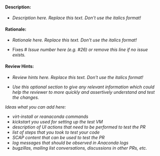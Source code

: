 #### Description:

- _Description here. Replace this text. Don't use the italics format!_

#### Rationale:

- _Rationale here. Replace this text. Don't use the italics format!_

- Fixes # _Issue number here (e.g. #26) or remove this line if no issue exists._

#### Review Hints:

- _Review hints here. Replace this text. Don't use the italics format!_

- _Use this optional section to give any relevant information which could help the reviewer to more quickly and assertively understand and test the changes._

_Ideas what you can add here:_
- _virt-install or reanaconda commands_
- _kickstart you used for setting up the test VM_
- _description of UI actions that need to be performed to test the PR_
- _list of steps that you took to test your code_
- _SCAP content that can be used to test the PR_
- _log messages that should be observed in Anaconda logs_
- _bugzillas, mailing list conversations, discussions in other PRs, etc._

